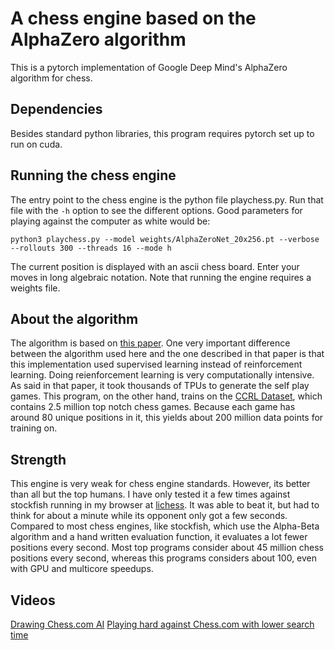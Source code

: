 
# A chess engine based on the AlphaZero algorithm

This is a pytorch implementation of Google Deep Mind's AlphaZero algorithm for chess.

## Dependencies

Besides standard python libraries, this program requires pytorch set up to run on cuda.

## Running the chess engine

The entry point to the chess engine is the python file playchess.py. Run that file with the `-h` option to see the different options. Good parameters for playing against the computer as white would be:
```
python3 playchess.py --model weights/AlphaZeroNet_20x256.pt --verbose --rollouts 300 --threads 16 --mode h
```
The current position is displayed with an ascii chess board. Enter your moves in long algebraic notation. Note that running the engine requires a weights file.  

## About the algorithm

The algorithm is based on [this paper](https://arxiv.org/pdf/1712.01815.pdf). One very important difference between the algorithm used here and the one described in that paper is that this implementation used supervised learning instead of reinforcement learning. Doing reienforcement learning is very computationally intensive. As said in that paper, it took thousands of TPUs to generate the self play games. This program, on the other hand, trains on the [CCRL Dataset](https://lczero.org/blog/2018/09/a-standard-dataset/), which contains 2.5 million top notch chess games. Because each game has around 80 unique positions in it, this yields about 200 million data points for training on. 

## Strength

This engine is very weak for chess engine standards. However, its better than all but the top humans. I have only tested it a few times against stockfish running in my browser at [lichess](https://lichess.org/). It was able to beat it, but had to think for about a minute while its opponent only got a few seconds. Compared to most chess engines, like stockfish, which use the Alpha-Beta algorithm and a hand written evaluation function, it evaluates a lot fewer positions every second. Most top programs consider about 45 million chess positions every second, whereas this programs considers about 100, even with GPU and multicore speedups. 

## Videos
[Drawing Chess.com AI](https://www.youtube.com/watch?v=4sIo525EiM0)
[Playing hard against Chess.com with lower search time](https://youtu.be/C9tGPwxZzE4)
